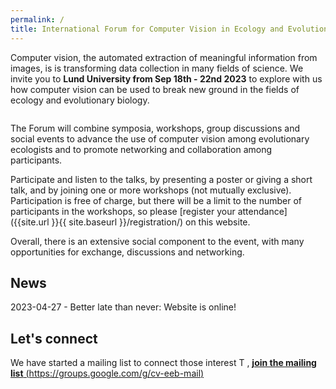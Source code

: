 ```yaml
---
permalink: / 
title: International Forum for Computer Vision in Ecology and Evolutionary Biology
---
```

Computer vision, the automated extraction of meaningful information from images, is is transforming data collection in many fields of science. We invite you to **Lund University from Sep 18th - 22nd 2023** to explore with us how computer vision can be used to break new ground in the fields of ecology and evolutionary biology. 

<img src="{{ site.url }}{{ site.baseurl }}/assets/images/header.png" alt="" class="full"><br>

The Forum will combine symposia, workshops, group discussions and social events to advance the use of computer vision among evolutionary ecologists and to promote networking and collaboration among participants. 

Participate and listen to the talks, by presenting a poster or giving a short talk, and by joining one or more workshops (not mutually exclusive). Participation is free of charge, but there will be a limit to the number of participants in the workshops, so please [register your attendance]({{site.url }}{{ site.baseurl }}/registration/) on this website. 

Overall, there is an extensive social component to the event, with many opportunities for exchange, discussions and networking. 






## News

2023-04-27 - Better late than never: Website is online!



## Let's connect
We have started a mailing list to connect those interest T
, [**join the mailing list** (https://groups.google.com/g/cv-eeb-mail)](https://groups.google.com/g/cv-eeb-mail)
